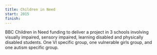 ```yaml
---
title: Children in Need
start: 2015
finish:
---
```


BBC Children in Need funding to deliver a project in 3 schools involving visually impaired, sensory impaired, learning disabled and physically disabled students. One VI specific group, one vulnerable girls group, and one autism specific group.
